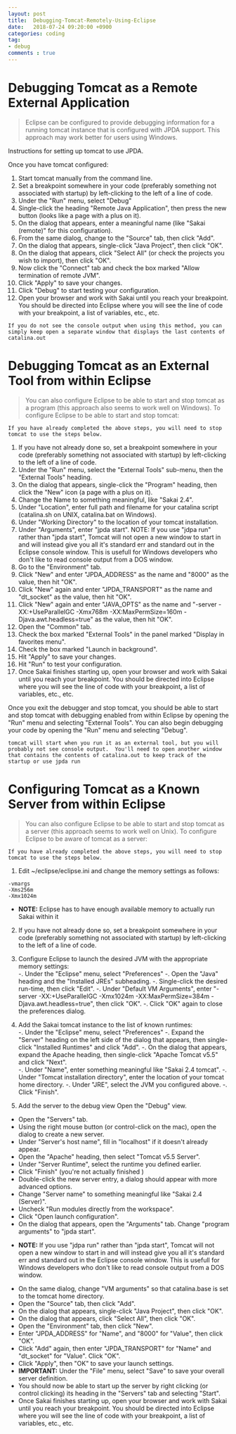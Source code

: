 ```yaml
---
layout: post
title:  Debugging-Tomcat-Remotely-Using-Eclipse
date:   2018-07-24 09:20:00 +0900
categories: coding
tag:
- debug
comments : true
---
```


# Debugging Tomcat as a Remote External Application

 > Eclipse can be configured to provide debugging information for a running tomcat instance that is configured with JPDA support.  This approach may work better for users using Windows.  

Instructions for setting up tomcat to use JPDA.

Once you have tomcat configured:

1. Start tomcat manually from the command line.
2. Set a breakpoint somewhere in your code (preferably something not associated with startup) by left-clicking to the left of a line of code.
3. Under the "Run" menu, select "Debug"
4. Single-click the heading "Remote Java Application", then press the new button (looks like a page with a plus on it).
5. On the dialog that appears, enter a meaningful name (like "Sakai (remote)" for this configuration).
6. From the same dialog, change to the "Source" tab, then click "Add".
7. On the dialog that appears, single-click "Java Project", then click "OK".
8. On the dialog that appears, click "Select All" (or check the projects you wish to import), then click "OK".
9. Now click the "Connect" tab and check the box marked "Allow termination of remote JVM".
10. Click "Apply" to save your changes.
11. Click "Debug" to start testing your configuration.
12. Open your browser and work with Sakai until you reach your breakpoint.  You should be directed into Eclipse where you will see the line of code with your breakpoint, a list of variables, etc., etc.

```
If you do not see the console output when using this method, you can simply keep open a separate window that displays the last contents of catalina.out
```

# Debugging Tomcat as an External Tool from within Eclipse

 > You can also configure Eclipse to be able to start and stop tomcat as a program (this approach also seems to work well on Windows).  To configure Eclipse to be able to start and stop tomcat:

```
If you have already completed the above steps, you will need to stop tomcat to use the steps below.
```

1. If you have not already done so, set a breakpoint somewhere in your code (preferably something not associated with startup) by left-clicking to the left of a line of code.
2. Under the "Run" menu, select the "External Tools" sub-menu, then the "External Tools" heading.
3. On the dialog that appears, single-click the "Program" heading, then click the "New" icon (a page with a plus on it).
4. Change the Name to something meaningful, like "Sakai 2.4".
5. Under "Location", enter full path and filename for your catalina script (catalina.sh on UNIX, catalina.bat on Windows).
6. Under "Working Directory" to the location of your tomcat installation.
7. Under "Arguments", enter "jpda start".	 NOTE: If you use "jdpa run" rather than "jpda start", Tomcat will not open a new window to start in and will instead give you all it's standard err and standard out in the Eclipse console window. This is usefull for Windows developers who don't like to read console output from a DOS window.
8. Go to the "Environment" tab.
9. Click "New" and enter "JPDA_ADDRESS" as the name and "8000" as the value, then hit "OK".
10. Click "New" again and enter "JPDA_TRANSPORT" as the name and "dt_socket" as the value, then hit "OK".
11. Click "New" again and enter "JAVA_OPTS" as the name and "-server -XX:+UseParallelGC -Xmx768m -XX:MaxPermSize=160m -Djava.awt.headless=true" as the value, then hit "OK".
12. Open the "Common" tab.
13. Check the box marked "External Tools" in the panel marked "Display in favorites menu".
14. Check the box marked "Launch in background".
15. Hit "Apply" to save your changes.
16. Hit "Run" to test your configuration.
17. Once Sakai finishes starting up, open your browser and work with Sakai until you reach your breakpoint. You should be directed into Eclipse where you will see the line of code with your breakpoint, a list of variables, etc., etc.

Once you exit the debugger and stop tomcat, you should be able to start and stop tomcat with debugging enabled from within Eclipse by opening the "Run" menu and selecting "External Tools".  You can also begin debugging your code by opening the "Run" menu and selecting "Debug".

```
tomcat will start when you run it as an external tool, but you will probably not see console output.  You'll need to open another window that contains the contents of catalina.out to keep track of the startup or use jpda run
```

# Configuring Tomcat as a Known Server from within Eclipse

 > You can also configure Eclipse to be able to start and stop tomcat as a server (this approach seems to work well on Unix).  To configure Eclipse to be aware of tomcat as a server:

```
If you have already completed the above steps, you will need to stop tomcat to use the steps below.
```

1. Edit ~/eclipse/eclipse.ini and change the memory settings as follows:

```
-vmargs
-Xms256m
-Xmx1024m
```

 * <b>NOTE:</b> Eclipse has to have enough available memory to actually run Sakai within it

2. If you have not already done so, set a breakpoint somewhere in your code (preferably something not associated with startup) by left-clicking to the left of a line of code.

3. Configure Eclipse to launch the desired JVM with the appropriate memory settings:	 
 -. Under the "Eclipse" menu, select "Preferences"
 -. Open the "Java" heading and the "Installed JREs" subheading.
 -. Single-click the desired run-time, then click "Edit".
 -. Under "Default VM Arguments", enter "-server -XX:+UseParallelGC -Xmx1024m -XX:MaxPermSize=384m -Djava.awt.headless=true", then click "OK".
 -. Click "OK" again to close the preferences dialog.

4. Add the Sakai tomcat instance to the list of known runtimes:	 
 -. Under the "Eclipse" menu, select "Preferences"
 -. Expand the "Server" heading on the left side of the dialog that appears, then single-click "Installed Runtimes" and click "Add".
 -. On the dialog that appears, expand the Apache heading, then single-click "Apache Tomcat v5.5" and click "Next".\
 -. Under "Name", enter something meaningful like "Sakai 2.4 tomcat".
 -. Under "Tomcat installation directory", enter the location of your tomcat home directory.
 -. Under "JRE", select the JVM you configured above.
 -. Click "Finish".

5. Add the server to the debug view	 Open the "Debug" view.
 - Open the "Servers" tab.
 - Using the right mouse button (or control-click on the mac), open the dialog to create a new server.
 - Under "Server's host name", fill in "localhost" if it doesn't already appear.
 - Open the "Apache" heading, then select "Tomcat v5.5 Server".
 - Under "Server Runtime", select the runtime you defined earlier.
 - Click "Finish" (you're not actually finished  )
 - Double-click the new server entry, a dialog should appear with more advanced options.
 - Change "Server name" to something meaningful like "Sakai 2.4 (Server)".
 - Uncheck "Run modules directly from the workspace".
 - Click "Open launch configuration".
 - On the dialog that appears, open the "Arguments" tab.  Change "program arguments" to "jpda start".		 

  * <b>NOTE:</b> If you use "jdpa run" rather than "jpda start", Tomcat will not open a new window to start in and will instead give you all it's standard err and standard out in the Eclipse console window. This is usefull for Windows developers who don't like to read console output from a DOS window.

 - On the same dialog, change "VM arguments" so that catalina.base is set to the tomcat home directory.
 - Open the "Source" tab, then click "Add".
 - On the dialog that appears, single-click "Java Project", then click "OK".
 - On the dialog that appears, click "Select All", then click "OK".
 -  Open the "Environment" tab, then click "New".
 - Enter "JPDA_ADDRESS" for "Name", and "8000" for "Value", then click "OK".
 - Click "Add" again, then enter "JPDA_TRANSPORT" for "Name" and "dt_socket" for "Value".  Click "OK".
 - Click "Apply", then "OK" to save your launch settings.
 - <b>IMPORTANT:</b>  Under the "File" menu, select "Save" to save your overall server definition.
 - You should now be able to start up the server by right clicking (or control clicking) its heading in the "Servers" tab and selecting "Start".
 - Once Sakai finishes starting up, open your browser and work with Sakai until you reach your breakpoint. You should be directed into Eclipse where you will see the line of code with your breakpoint, a list of variables, etc., etc.
